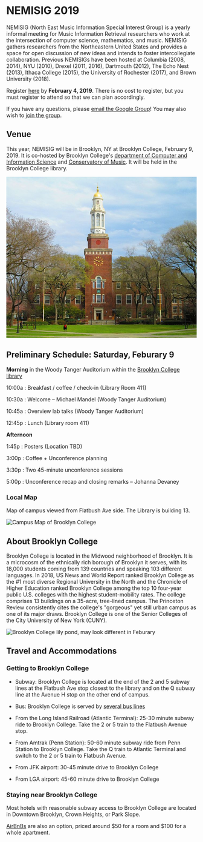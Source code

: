 # NEMISIG 2019

NEMISIG (North East Music Information Special Interest Group) is a yearly informal meeting for Music Information Retrieval researchers who work at the intersection of computer science, mathematics, and music. NEMISIG gathers researchers from the Northeastern United States and provides a space for open discussion of new ideas and intends to foster intercollegiate collaboration.  Previous NEMISIGs have been hosted at Columbia (2008, 2014), NYU (2010), Drexel (2011, 2016), Dartmouth (2012), The Echo Nest (2013), Ithaca College (2015), the University of Rochester (2017), and Brown University (2018).

Register [here](https://goo.gl/forms/zehbV5OlrGNl3exz2) by **February 4, 2019**.  There is no cost to register, but you must register to attend so that we can plan accordingly.

If you have any questions, please [email the Google Group](mailto:nemisig@googlegroups.com)! You may also wish to [join the group](https://groups.google.com/forum/#!forum/nemisig).

## Venue

This year, NEMISIG will be in Brooklyn, NY at Brooklyn College, February 9, 2019. It is co-hosted by Brooklyn College's [department of Computer and Information Science](http://www.brooklyn.cuny.edu/web/academics/schools/naturalsciences/departments/computers.php) and [Conservatory of Music](http://www.brooklyn.cuny.edu/web/academics/schools/mediaarts/departments/music.php).  It will be held in the Brooklyn College library.

![Brooklyn College Library - image from Wikipedia user Beyond My Ken](/images/library.jpg)

## Preliminary Schedule: Saturday, Feburary 9

**Morning** in the Woody Tanger Auditorium within the [Brooklyn College library](https://goo.gl/maps/VyeWi5aqm6r)

10:00a
: Breakfast / coffee / check-in (Library Room 411)

10:30a
: Welcome – Michael Mandel (Woody Tanger Auditorium)

10:45a
: Overview lab talks (Woody Tanger Auditorium)

12:45p
: Lunch (Library room 411)

**Afternoon**

1:45p
: Posters (Location TBD)

3:00p
: Coffee + Unconference planning

3:30p
: Two 45-minute unconference sessions

5:00p
: Unconference recap and closing remarks – Johanna Devaney


### Local Map

Map of campus viewed from Flatbush Ave side.  The Library is building 13.

![Campus Map of Brooklyn College](http://www.brooklyn.cuny.edu/web/abo_misc/180827_Map_689x892.jpg)


## About Brooklyn College

Brooklyn College is located in the Midwood neighborhood of Brooklyn.  It is a microcosm of the ethnically rich borough of Brooklyn it serves, with its 18,000 students coming from 139 countries and speaking 103 different languages.  In 2018, US News and World Report ranked Brooklyn College as the #1 most diverse Regional University in the North and the Chronicle of Higher Education ranked Brooklyn College among the top 10 four-year public U.S. colleges with the highest student-mobility rates.  The college comprises 13 buildings on a 35-acre, tree-lined campus. The Princeton Review consistently cites the college's "gorgeous" yet still urban campus as one of its major draws.  Brooklyn College is one of the Senior Colleges of the City University of New York (CUNY).

![Brooklyn College lily pond, may look different in Feburary](http://www.brooklyn.cuny.edu/web/off_hr/170412_Spring_Lily_Pond_738x330.jpg)


## Travel and Accommodations

### Getting to Brooklyn College

- Subway: Brooklyn College is located at the end of the 2 and 5 subway lines at the Flatbush Ave stop closest to the library and on the Q subway line at the Avenue H stop on the other end of campus.

- Bus: Brooklyn College is served by [several bus lines](http://tripplanner.mta.info)

- From the Long Island Railroad (Atlantic Terminal): 25-30 minute subway ride to Brooklyn College.  Take the 2 or 5 train to the Flatbush Avenue stop.

- From Amtrak (Penn Station): 50-60 minute subway ride from Penn Station to Brooklyn College.  Take the Q train to Atlantic Terminal and switch to the 2 or 5 train to Flatbush Avenue.

- From JFK airport: 30-45 minute drive to Brooklyn College

- From LGA airport: 45-60 minute drive to Brooklyn College

### Staying near Brooklyn College

Most hotels with reasonable subway access to Brooklyn College are located in Downtown Brooklyn, Crown Heights, or Park Slope.

[AirBnBs](https://www.airbnb.com/s/homes?refinement_paths%5B%5D=%2Fhomes&checkin=2019-02-08&checkout=2019-02-10&adults=0&children=0&infants=0&toddlers=0&query=Midwood%2C%20Brooklyn%2C%20NY%2C%20United%20States&place_id=ChIJcR4NcMdEwokReNyWtD8H2Rs&allow_override%5B%5D=&map_toggle=false&s_tag=Oh6G1nKz) are also an option, priced around $50 for a room and $100 for a whole apartment.

